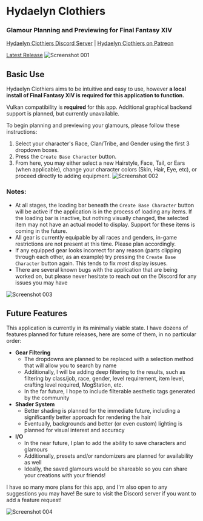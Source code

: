# Hydaelyn Clothiers
### Glamour Planning and Previewing for Final Fantasy XIV
[Hydaelyn Clothiers Discord Server](https://discord.gg/uBnM4fvMJj)  |  [Hydaelyn Clothiers on Patreon](https://www.patreon.com/HydaelynClothiers)

[Latest Release](https://github.com/Gildworks/Hydaelyn-Clothiers/releases/latest)
![Screenshot 001](https://i.imgur.com/cqNgqiH.png)


## Basic Use
Hydaelyn Clothiers aims to be intuitive and easy to use, however **a local install of Final Fantasy XIV is required for this application to function.**

Vulkan compatibility is **required** for this app. Additional graphical backend support is planned, but currently unavailable.

To begin planning and previewing your glamours, please follow these instructions:

1) Select your character's Race, Clan/Tribe, and Gender using the first 3 dropdown boxes.
2) Press the `Create Base Character` button.
3) From here, you may either select a new Hairstyle, Face, Tail, or Ears (when applicable), change your character colors (Skin, Hair, Eye, etc), or proceed directly to adding equipment.
![Screenshot 002](https://i.imgur.com/yYREEPD.png)


### Notes:
- At all stages, the loading bar beneath the `Create Base Character` button will be active if the application is in the process of loading any items. If the loading bar is inactive, but nothing visually changed, the selected item may not have an actual model to display. Support for these items is coming in the future.
- All gear is currently equipable by all races and genders, in-game restrictions are not present at this time. Please plan accordingly.
- If any equipped gear looks incorrect for any reason (parts clipping through each other, as an example) try pressing the `Create Base Character` button again. This tends to fix *most* display issues.
- There are several known bugs with the application that are being worked on, but please never hesitate to reach out on the Discord for any issues you may have

![Screenshot 003](https://i.imgur.com/qCs7HT6.png)

## Future Features
This application is currently in its minimally viable state. I have dozens of features planned for future releases, here are some of them, in no particular order:

- **Gear Filtering**
  - The dropdowns are planned to be replaced with a selection method that will allow you to search by name
  - Additionally, I will be adding deep filtering to the results, such as filtering by class/job, race, gender, level requirement, item level, crafting level required, MogStation, etc.
  - In the far future, I hope to include filterable aesthetic tags generated by the community
- **Shader System**
  - Better shading is planned for the immediate future, including a significantly better approach for rendering the hair
  - Eventually, backgrounds and better (or even custom) lighting is planned for visual interest and accuracy
- **I/O**
  - In the near future, I plan to add the ability to save characters and glamours
  - Additionally, presets and/or randomizers are planned for availability as well
  - Ideally, the saved glamours would be shareable so you can share your creations with your friends!

I have so many more plans for this app, and I'm also open to any suggestions you may have! Be sure to visit the Discord server if you want to add a feature request!

![Screenshot 004](https://i.imgur.com/aOeGElO.png) 
